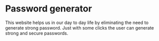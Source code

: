 # Password generator

This website helps us in our day to day life by eliminating the need to generate strong password. Just with some clicks the user can generate strong and secure passwords.

